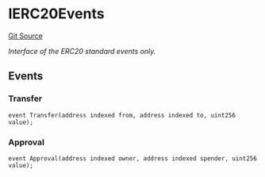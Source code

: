# IERC20Events
[Git Source](https://github.com/Level-Money/contracts/blob/6210538f7de83f92b07f38679d7d19520c984a03/src/v1/interfaces/IERC20Events.sol)

*Interface of the ERC20 standard events only.*


## Events
### Transfer

```solidity
event Transfer(address indexed from, address indexed to, uint256 value);
```

### Approval

```solidity
event Approval(address indexed owner, address indexed spender, uint256 value);
```

